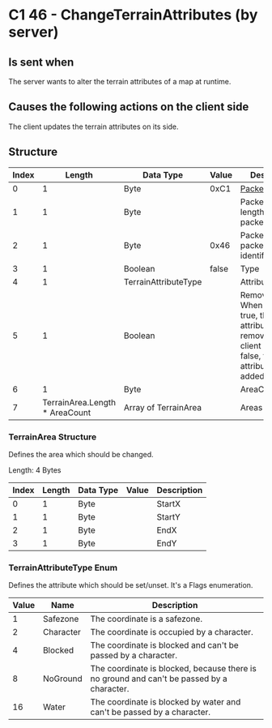 # C1 46 - ChangeTerrainAttributes (by server)

## Is sent when

The server wants to alter the terrain attributes of a map at runtime.

## Causes the following actions on the client side

The client updates the terrain attributes on its side.

## Structure

| Index | Length | Data Type | Value | Description |
|-------|--------|-----------|-------|-------------|
| 0 | 1 |   Byte   | 0xC1  | [Packet type](PacketTypes.md) |
| 1 | 1 |    Byte   |      | Packet header - length of the packet |
| 2 | 1 |    Byte   | 0x46  | Packet header - packet type identifier |
| 3 | 1 | Boolean | false | Type |
| 4 | 1 | TerrainAttributeType |  | Attribute |
| 5 | 1 | Boolean |  | RemoveAttribute; When this is true, the attribute is removed on the client side. If it's false, then the attribute is added. |
| 6 | 1 | Byte |  | AreaCount |
| 7 | TerrainArea.Length * AreaCount | Array of TerrainArea |  | Areas |

### TerrainArea Structure

Defines the area which should be changed.

Length: 4 Bytes

| Index | Length | Data Type | Value | Description |
|-------|--------|-----------|-------|-------------|
| 0 | 1 | Byte |  | StartX |
| 1 | 1 | Byte |  | StartY |
| 2 | 1 | Byte |  | EndX |
| 3 | 1 | Byte |  | EndY |

### TerrainAttributeType Enum

Defines the attribute which should be set/unset. It's a Flags enumeration.

| Value | Name | Description |
|-------|------|-------------|
| 1 | Safezone | The coordinate is a safezone. |
| 2 | Character | The coordinate is occupied by a character. |
| 4 | Blocked | The coordinate is blocked and can't be passed by a character. |
| 8 | NoGround | The coordinate is blocked, because there is no ground and can't be passed by a character. |
| 16 | Water | The coordinate is blocked by water and can't be passed by a character. |